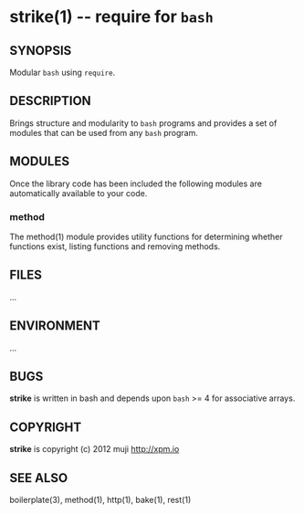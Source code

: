 strike(1) -- require for `bash`
=============================================

## SYNOPSIS

Modular `bash` using `require`.

## DESCRIPTION

Brings structure and modularity to `bash` programs and provides a set of modules that can be used from any `bash` program.

## MODULES

Once the library code has been included the following modules are automatically available to your code.

### method

The method(1) module provides utility functions for determining whether functions exist, listing functions and removing methods.

## FILES

...

## ENVIRONMENT

...

## BUGS

**strike** is written in bash and depends upon `bash` >= 4 for associative arrays.

## COPYRIGHT

**strike** is copyright (c) 2012 muji <http://xpm.io>

## SEE ALSO

boilerplate(3), method(1), http(1), bake(1), rest(1)

[SYNOPSIS]: #SYNOPSIS "SYNOPSIS"
[DESCRIPTION]: #DESCRIPTION "DESCRIPTION"
[MODULES]: #MODULES "MODULES"
[method]: #method "method"
[FILES]: #FILES "FILES"
[ENVIRONMENT]: #ENVIRONMENT "ENVIRONMENT"
[BUGS]: #BUGS "BUGS"
[COPYRIGHT]: #COPYRIGHT "COPYRIGHT"
[SEE ALSO]: #SEE-ALSO "SEE ALSO"


[strike(1)]: 	strike.1.html
[boilerplate(3)]: boilerplate.3.html
[require(3)]: 	require.3.html
[method(3)]: 	method.3.html
[http(1)]: 	http.1.html
[bake(1)]: 	bake.1.html
[rest(1)]: 	rest.1.html
[curl(1)]: 	http://man.cx/curl(1).html
[tee(1)]: 		http://man.cx/tee(1).html
[bake(1)]: bake.1.html
[http(1)]: http.1.html
[rest(1)]: rest.1.html
[strike(1)]: strike.1.html
